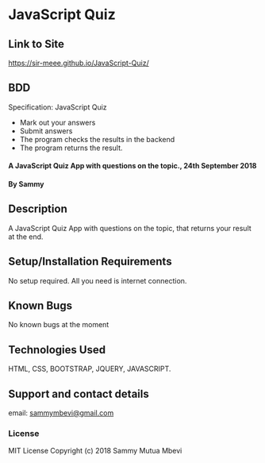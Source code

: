 # JavaScript Quiz
## Link to Site
 https://sir-meee.github.io/JavaScript-Quiz/
## BDD
 Specification: JavaScript Quiz
  * Mark out your answers
  * Submit answers
  * The program checks the results in the backend
  * The program returns the result.
#### A JavaScript Quiz App with questions on the topic., 24th September 2018
#### By **Sammy**
## Description
A JavaScript Quiz App with questions on the topic, that returns your result at the end.
## Setup/Installation Requirements
No setup required. All you need is internet connection.
## Known Bugs
No known bugs at the moment
## Technologies Used
HTML, CSS, BOOTSTRAP, JQUERY, JAVASCRIPT.
## Support and contact details
email: sammymbevi@gmail.com
### License
MIT License Copyright (c) 2018 Sammy Mutua Mbevi
